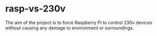 # rasp-vs-230v

The aim of the project is to force Raspberry Pi to control 230v devices
without causing any damage to environment or surroundings.

